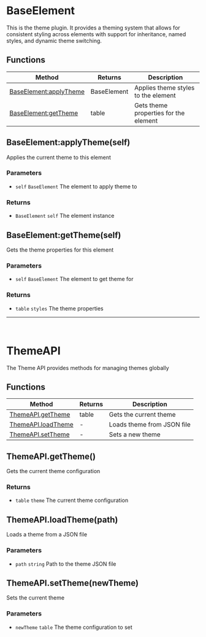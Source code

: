 # BaseElement
This is the theme plugin. It provides a theming system that allows for consistent styling across elements
with support for inheritance, named styles, and dynamic theme switching.

## Functions

|Method|Returns|Description|
|---|---|---|
|[BaseElement:applyTheme](#baseelement-applytheme)|BaseElement|Applies theme styles to the element
|[BaseElement:getTheme](#baseelement-gettheme)|table|Gets theme properties for the element


## BaseElement:applyTheme(self)
Applies the current theme to this element

### Parameters
* `self` `BaseElement` The element to apply theme to

### Returns
* `BaseElement` `self` The element instance

## BaseElement:getTheme(self)
Gets the theme properties for this element

### Parameters
* `self` `BaseElement` The element to get theme for

### Returns
* `table` `styles` The theme properties


---
<br>

# ThemeAPI
The Theme API provides methods for managing themes globally

## Functions

|Method|Returns|Description|
|---|---|---|
|[ThemeAPI.getTheme](#themeapi-gettheme)|table|Gets the current theme
|[ThemeAPI.loadTheme](#themeapi-loadtheme)|-|Loads theme from JSON file
|[ThemeAPI.setTheme](#themeapi-settheme)|-|Sets a new theme


## ThemeAPI.getTheme()
Gets the current theme configuration

### Returns
* `table` `theme` The current theme configuration

## ThemeAPI.loadTheme(path)
Loads a theme from a JSON file

### Parameters
* `path` `string` Path to the theme JSON file

## ThemeAPI.setTheme(newTheme)
Sets the current theme

### Parameters
* `newTheme` `table` The theme configuration to set



